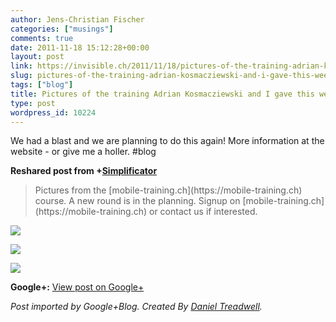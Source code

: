 ```yaml
---
author: Jens-Christian Fischer
categories: ["musings"]
comments: true
date: 2011-11-18 15:12:28+00:00
layout: post
link: https://invisible.ch/2011/11/18/pictures-of-the-training-adrian-kosmacziewski-and-i-gave-this-week/
slug: pictures-of-the-training-adrian-kosmacziewski-and-i-gave-this-week
tags: ["blog"]
title: Pictures of the training Adrian Kosmacziewski and I gave this week
type: post
wordpress_id: 10224
---
```


We had a blast and we are planning to do this again! More information at the website - or give me a holler. #blog  
  
**Reshared post from +[Simplificator](https://plus.google.com/105213864247009970272)**  


<blockquote>Pictures from the [mobile-training.ch](https://mobile-training.ch) course. A new round is in the planning. Signup on [mobile-training.ch](https://mobile-training.ch) or contact us if interested.</blockquote>

  
[![](https://lh6.googleusercontent.com/-tSrK3tgn3CA/TsZriA-LmwI/AAAAAAAAADE/w1C1Lc-pneo/IMG_0172.JPG)](https://lh6.googleusercontent.com/-tSrK3tgn3CA/TsZriA-LmwI/AAAAAAAAADE/w1C1Lc-pneo/IMG_0172.JPG)

[![](https://images0-focus-opensocial.googleusercontent.com/gadgets/proxy?container=focus&gadget=a&resize_h=100&url=https%3A%2F%2Flh4.googleusercontent.com%2F-MS-s5DT7a3Y%2FTsZriL7FImI%2FAAAAAAAAADI%2F4WrZaszsKeQ%2Fw288-h288%2FIMG_0174.JPG)](https://lh4.googleusercontent.com/-MS-s5DT7a3Y/TsZriL7FImI/AAAAAAAAADI/4WrZaszsKeQ/IMG_0174.JPG)

  


[![](https://images0-focus-opensocial.googleusercontent.com/gadgets/proxy?container=focus&gadget=a&resize_h=100&url=https%3A%2F%2Flh5.googleusercontent.com%2F-GBRs5fpSXDk%2FTsZriAtq-ZI%2FAAAAAAAAADM%2F3RxsikfTxvQ%2Fw288-h288%2FIMG_0173.JPG)](https://lh5.googleusercontent.com/-GBRs5fpSXDk/TsZriAtq-ZI/AAAAAAAAADM/3RxsikfTxvQ/IMG_0173.JPG)

  


**Google+:** [View post on Google+](https://plus.google.com/109789939743085010576/posts/VSqDZgzz7r5)

  
  
_Post imported by Google+Blog.  Created By [Daniel Treadwell](https://minimali.se/)._
